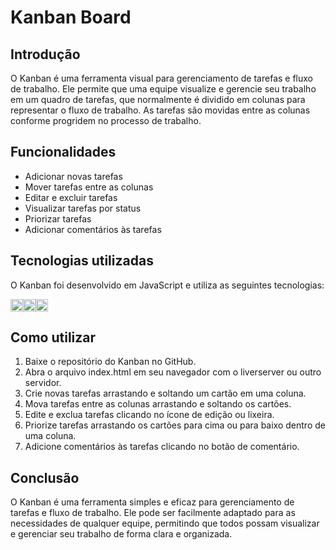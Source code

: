 ﻿# Kanban Board

## Introdução

O Kanban é uma ferramenta visual para gerenciamento de tarefas e fluxo de trabalho. Ele permite que uma equipe visualize e gerencie seu trabalho em um quadro de tarefas, que normalmente é dividido em colunas para representar o fluxo de trabalho. As tarefas são movidas entre as colunas conforme progridem no processo de trabalho.

## Funcionalidades

- Adicionar novas tarefas
- Mover tarefas entre as colunas
- Editar e excluir tarefas
- Visualizar tarefas por status
- Priorizar tarefas
- Adicionar comentários às tarefas

## Tecnologias utilizadas

O Kanban foi desenvolvido em JavaScript e utiliza as seguintes tecnologias:
 <div style="display: flex;">
    <img src="https://cdn-icons-png.flaticon.com/128/5968/5968292.png" width="20" height="20">
    <img src="https://cdn-icons-png.flaticon.com/128/5968/5968267.png" width="20" height="20">
    <img src="https://cdn-icons-png.flaticon.com/128/5968/5968242.png" width="20" height="20">
 </div>


## Como utilizar

1. Baixe o repositório do Kanban no GitHub.
2. Abra o arquivo index.html em seu navegador com o liverserver ou outro servidor.
3. Crie novas tarefas arrastando e soltando um cartão em uma coluna.
4. Mova tarefas entre as colunas arrastando e soltando os cartões.
5. Edite e exclua tarefas clicando no ícone de edição ou lixeira.
6. Priorize tarefas arrastando os cartões para cima ou para baixo dentro de uma coluna.
7. Adicione comentários às tarefas clicando no botão de comentário.

## Conclusão

O Kanban é uma ferramenta simples e eficaz para gerenciamento de tarefas e fluxo de trabalho. Ele pode ser facilmente adaptado para as necessidades de qualquer equipe, permitindo que todos possam visualizar e gerenciar seu trabalho de forma clara e organizada.

